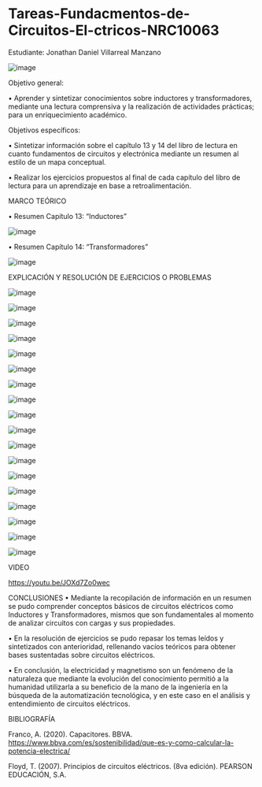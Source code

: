 # Tareas-Fundacmentos-de-Circuitos-El-ctricos-NRC10063
Estudiante: Jonathan Daniel Villarreal Manzano

![image](https://user-images.githubusercontent.com/116780175/215345623-5012a2e3-a1c5-456f-b6ea-73e1ea0660df.png)

Objetivo general:

•	     Aprender y sintetizar conocimientos sobre inductores y transformadores, mediante una lectura comprensiva y la
realización de actividades prácticas; para un enriquecimiento académico. 

Objetivos específicos:

•	     Sintetizar información sobre el capítulo 13 y 14 del libro de lectura en cuanto fundamentos de circuitos y electrónica mediante
un resumen al estilo de un mapa conceptual.  

•	     Realizar los ejercicios propuestos al final de cada capítulo del libro de lectura para un aprendizaje en base a retroalimentación. 

MARCO TEÓRICO

•	Resumen Capítulo 13: “Inductores”

![image](https://user-images.githubusercontent.com/116780175/215345713-19421429-431e-4f6e-8f20-56b1ab6427a0.png)

•	Resumen Capítulo 14: “Transformadores”

![image](https://user-images.githubusercontent.com/116780175/216184843-e93a472f-da85-41f5-b70f-43661bba326e.png)

EXPLICACIÓN Y RESOLUCIÓN DE EJERCICIOS O PROBLEMAS

![image](https://user-images.githubusercontent.com/116780175/215345733-3c8720cd-a176-4930-9d4f-19d58c120403.png)

![image](https://user-images.githubusercontent.com/116780175/215345747-01b86dec-24b7-407f-84aa-4199a57ca3d4.png)

![image](https://user-images.githubusercontent.com/116780175/215345765-119ea26e-b899-4d7d-85f6-b7c637752987.png)

![image](https://user-images.githubusercontent.com/116780175/215345776-114aee9a-b214-4373-93fb-5bab16b649aa.png)

![image](https://user-images.githubusercontent.com/116780175/215345785-fcea776c-a804-4d67-b71d-309aaaab0ec9.png)

![image](https://user-images.githubusercontent.com/116780175/215345793-5ab9c82a-3e18-45ca-a0d9-c446ac6edd30.png)

![image](https://user-images.githubusercontent.com/116780175/215345808-5ac33d64-91fe-4218-a150-641c318645fb.png)

![image](https://user-images.githubusercontent.com/116780175/215345825-9ac47b17-753f-4a53-aa33-38687ad7ef5b.png)

![image](https://user-images.githubusercontent.com/116780175/216185831-7cfff820-bcd1-42c4-bd2f-a1adee5e0065.png)

![image](https://user-images.githubusercontent.com/116780175/216185870-536acc81-836a-42bd-b997-6a9a1205d602.png)

![image](https://user-images.githubusercontent.com/116780175/216185916-3397463d-04a2-4b91-ad25-c214d7302c28.png)

![image](https://user-images.githubusercontent.com/116780175/216185961-09543406-ca0f-4981-9887-1849470b4a59.png)

![image](https://user-images.githubusercontent.com/116780175/216186003-e0291e9d-7e19-4b99-a774-4abefc390bd3.png)

![image](https://user-images.githubusercontent.com/116780175/216186032-a824346f-4177-4fc4-9fcc-d014a1562eb0.png)

![image](https://user-images.githubusercontent.com/116780175/216186057-35d84a61-1b77-4656-8d58-b6ec7dea83f5.png)

![image](https://user-images.githubusercontent.com/116780175/216186078-b53c9791-7ccf-4cc6-bcc4-324c44814983.png)

![image](https://user-images.githubusercontent.com/116780175/216186103-7c3cf6ee-6a5a-4a02-aeb4-d8325175fada.png)

![image](https://user-images.githubusercontent.com/116780175/216186129-715f492c-27a6-47cf-af06-af4a985fbb9c.png)

VIDEO

https://youtu.be/JOXd7Zo0wec

CONCLUSIONES
•	     Mediante la recopilación de información en un resumen se pudo comprender conceptos básicos de circuitos eléctricos
como Inductores y Transformadores, mismos que son fundamentales al momento de analizar circuitos con cargas y sus propiedades. 

•	       En la resolución de ejercicios se pudo repasar los temas leídos y sintetizados con anterioridad, rellenando vacíos
teóricos para obtener bases sustentadas sobre circuitos eléctricos. 

•	     En conclusión, la electricidad y magnetismo son un fenómeno de la naturaleza que mediante la evolución del conocimiento
permitió a la humanidad utilizarla a su beneficio de la mano de la ingeniería en la búsqueda de la automatización tecnológica, y
en este caso en el análisis y entendimiento de circuitos eléctricos. 

BIBLIOGRAFÍA

Franco, A. (2020). Capacitores. BBVA.  https://www.bbva.com/es/sostenibilidad/que-es-y-como-calcular-la-potencia-electrica/

Floyd, T. (2007). Principios de circuitos eléctricos. (8va edición). PEARSON EDUCACIÓN, S.A.




